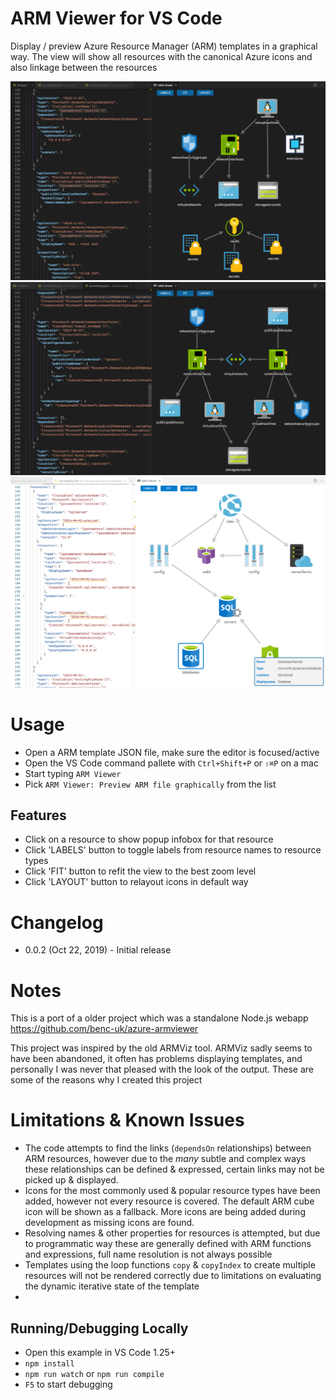 # ARM Viewer for VS Code
Display / preview Azure Resource Manager (ARM) templates in a graphical way. The view will show all resources with the canonical Azure icons and also linkage between the resources

![s1](assets/readme/screen1.png)
![s2](assets/readme/screen2.png)
![s3](assets/readme/screen3.png)

# Usage
- Open a ARM template JSON file, make sure the editor is focused/active
- Open the VS Code command pallete with `Ctrl+Shift+P` or `⇧⌘P` on a mac
- Start typing `ARM Viewer`
- Pick `ARM Viewer: Preview ARM file graphically` from the list

## Features
- Click on a resource to show popup infobox for that resource
- Click 'LABELS' button to toggle labels from resource names to resource types
- Click 'FIT' button to refit the view to the best zoom level
- Click 'LAYOUT' button to relayout icons in default way

# Changelog
- 0.0.2 (Oct 22, 2019) - Initial release

# Notes
This is a port of a older project which was a standalone Node.js webapp https://github.com/benc-uk/azure-armviewer

This project was inspired by the old ARMViz tool. ARMViz sadly seems to have been abandoned, it often has problems displaying templates, and personally I was never that pleased with the look of the output. These are some of the reasons why I created this project

# Limitations & Known Issues 
- The code attempts to find the links (`dependsOn` relationships) between ARM resources, however due to the *many* subtle and complex ways these relationships can be defined & expressed, certain links may not be picked up & displayed.
- Icons for the most commonly used & popular resource types have been added, however not every resource is covered. The default ARM cube icon will be shown as a fallback. More icons are being added during development as missing icons are found. 
- Resolving names & other properties for resources is attempted, but due to programmatic way these are generally defined with ARM functions and expressions, full name resolution is not always possible
- Templates using the loop functions `copy` & `copyIndex` to create multiple resources will not be rendered correctly due to limitations on evaluating the dynamic iterative state of the template     
- 
## Running/Debugging Locally

- Open this example in VS Code 1.25+
- `npm install`
- `npm run watch` or `npm run compile`
- `F5` to start debugging
